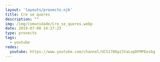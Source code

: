 ```yaml
---
layout: 'layouts/proxecto.njk'
title: Cre se queres
description: ""
img: /img/comunidade/Cre_se_queres.webp
date: 2019-07-08 14:27:23
type: proxecto
tags:
  - youtube
redes:
  youtube: https://www.youtube.com/channel/UCS1706pz3taLvpDFMPEesbg
---
```

